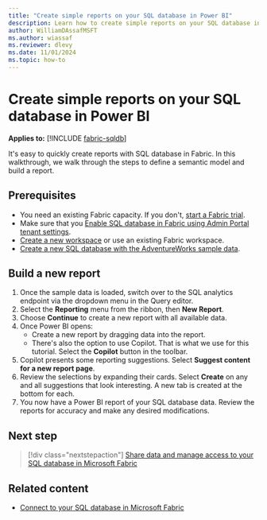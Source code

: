 ```yaml
---
title: "Create simple reports on your SQL database in Power BI"
description: Learn how to create simple reports on your SQL database in Power BI
author: WilliamDAssafMSFT
ms.author: wiassaf
ms.reviewer: dlevy
ms.date: 11/01/2024
ms.topic: how-to
---
```

# Create simple reports on your SQL database in Power BI

**Applies to:** [!INCLUDE [fabric-sqldb](../includes/applies-to-version/fabric-sqldb.md)]

It's easy to quickly create reports with SQL database in Fabric. In this walkthrough, we walk through the steps to define a semantic model and build a report.

## Prerequisites

- You need an existing Fabric capacity. If you don't, [start a Fabric trial](../../get-started/fabric-trial.md).
- Make sure that you [Enable SQL database in Fabric using Admin Portal tenant settings](enable.md).
- [Create a new workspace](../../get-started/workspaces.md) or use an existing Fabric workspace.
- [Create a new SQL database with the AdventureWorks sample data](load-adventureworks-sample-data.md).

## Build a new report

1. Once the sample data is loaded, switch over to the SQL analytics endpoint via the dropdown menu in the Query editor.
1. Select the **Reporting** menu from the ribbon, then **New Report**.
1. Choose **Continue** to create a new report with all available data.
1. Once Power BI opens:
    - Create a new report by dragging data into the report.
    - There's also the option to use Copilot. That is what we use for this tutorial. Select the **Copilot** button in the toolbar.
1. Copilot presents some reporting suggestions. Select **Suggest content for a new report page**.
1. Review the selections by expanding their cards. Select **Create** on any and all suggestions that look interesting. A new tab is created at the bottom for each.
1. You now have a Power BI report of your SQL database data. Review the reports for accuracy and make any desired modifications.

## Next step

> [!div class="nextstepaction"]
> [Share data and manage access to your SQL database in Microsoft Fabric](share-data.md)

## Related content

- [Connect to your SQL database in Microsoft Fabric](connect.md)
